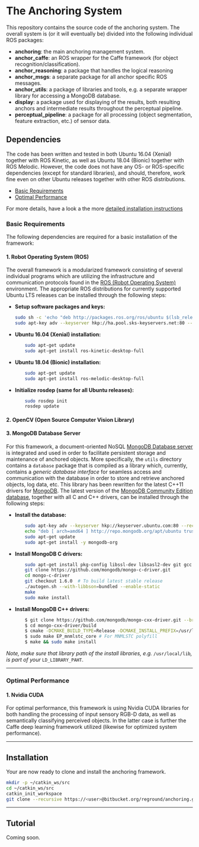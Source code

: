 # The Anchoring System #

This repository contains the source code of the anchoring system. The overall system is (or it will eventually be) divided into the following individual ROS packages:

* **anchoring**: the main anchoring management system.
* **anchor_caffe**: an ROS wrapper for the Caffe framework (for object recognition/classification).
* **anchor_reasoning**: a package that handles the logical reasoning
* **anchor_msgs**: a separate package for all anchor specific ROS messages.
* **anchor_utils**: a package of libraries and tools, e.g. a separate wrapper library for accessing a MongoDB database.
* **display**: a package used for displaying of the results, both resulting anchors and intermediate results throughout the perceptual pipeline.
* **perceptual_pipeline**: a package for all processing (object segmentation, feature extraction, etc.) of sensor data.

## Dependencies ##

The code has been written and tested in both Ubuntu 16.04 (Xenial) together with ROS Kinetic, as well as Ubuntu 18.04 (Bionic) together with ROS Melodic. However, the code does not have any OS- or ROS-specific dependencies (except for standard libraries), and should, therefore, work fine even on other Ubuntu releases together with other ROS distributions. 

* [Basic Requirements](#markdown-header-basic-requirements)
* [Optimal Performance](#markdown-header-optimal-performance)

For more details, have a look a the more [detailed installation instructions](INSTALL.md)


### Basic Requirements

The following dependencies are required for a basic installation of the framework:

#### 1. Robot Operating System (ROS)

The overall framework is a modularized framework consisting of several individual programs which are utilizing the infrastructure and communication protocols found in the [ROS (Robot Operating System)](http://wiki.ros.org/) environment. 
The appropriate ROS distributions for currently supported Ubuntu LTS releases can be installed through the following steps:

* __Setup software packages and keys:__

    ```sh
    sudo sh -c 'echo "deb http://packages.ros.org/ros/ubuntu $(lsb_release -sc) main" > /etc/apt/sources.list.d/ros-latest.list'
    sudo apt-key adv --keyserver hkp://ha.pool.sks-keyservers.net:80 --recv-key 421C365BD9FF1F717815A3895523BAEEB01FA116
    ```

* __Ubuntu 16.04 (Xenial) installation:__
```sh
       sudo apt-get update
       sudo apt-get install ros-kinetic-desktop-full
```

* __Ubuntu 18.04 (Bionic) installation:__
```sh
       sudo apt-get update
       sudo apt-get install ros-melodic-desktop-full
```

* __Initialize rosdep (same for all Ubuntu releases):__
```sh
       sudo rosdep init
       rosdep update
```



#### 2. OpenCV (Open Source Computer Vision Library)

#### 3. MongoDB Database Server

For this framework, a document-oriented NoSQL [MongoDB Database server](https://www.mongodb.com/) is integrated and used in order to facilitate persistent storage and maintenance of anchored objects. 
More specifically, the `utils` directory contains a `database` package that is compiled as a library which, currently, contains a *generic database interface* for seamless access and communication with the database in order to store and retrieve anchored objects, log data, etc.
This library has been rewritten for the latest C++11 drivers for [MongoDB](http://mongodb.github.io/mongo-cxx-driver/mongocxx-v3/). 
The latest version of the [MongoDB Community Edition database](https://docs.mongodb.com/manual/tutorial/install-mongodb-on-ubuntu/), together with all C and C++ drivers, can be installed through the following steps:

* __Install the database:__
```sh
       sudo apt-key adv --keyserver hkp://keyserver.ubuntu.com:80 --recv 0C49F3730359A14518585931BC711F9BA15703C6
       echo "deb [ arch=amd64 ] http://repo.mongodb.org/apt/ubuntu trusty/mongodb-org/3.4 multiverse" | sudo tee /etc/apt/sources.list.d/mongodb-org-3.4.list
       sudo apt-get update
       sudo apt-get install -y mongodb-org
```

* __Install MongoDB C drivers:__
```sh
       sudo apt-get install pkg-config libssl-dev libsasl2-dev git gcc automake autoconf libtool
       git clone https://github.com/mongodb/mongo-c-driver.git
       cd mongo-c-driver
       git checkout 1.6.0  # To build latest stable release
       ./autogen.sh --with-libbson=bundled --enable-static
       make
       sudo make install
```

* __Install MongoDB C++ drivers:__
```sh
       $ git clone https://github.com/mongodb/mongo-cxx-driver.git --branch releases/stable --depth 1
       $ cd mongo-cxx-driver/build
       $ cmake -DCMAKE_BUILD_TYPE=Release -DCMAKE_INSTALL_PREFIX=/usr/local ..
       $ sudo make EP_mnmlstc_core # For MNMLSTC polyfill
       $ make && sudo make install
```

*Note, make sure that library path of the install libraries, e.g.* `/usr/local/lib`*, is part of your* `LD_LIBRARY_PAHT`.
_____________________

### Optimal Performance

#### 1. Nvidia CUDA

For optimal performance, this framework is using Nvidia CUDA libraries for both handling the processing of input sensory RGB-D data, as well as semantically classifying perceived objects. In the latter case is further the Caffe deep learning framework utilized (likewise for optimized system performance).
_____________________

## Installation ##

Your are now ready to clone and install the anchoring framework.
```bash
mkdir -p ~/catkin_ws/src
cd ~/catkin_ws/src
catkin_init_workspace
git clone --recursive https://<user>@bitbucket.org/reground/anchoring.git
```
_____________________


## Tutorial ##
Coming soon.

